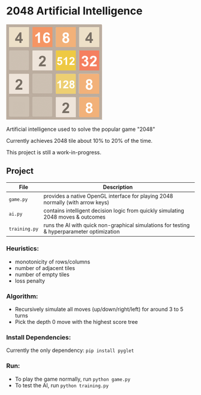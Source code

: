 # 2048 Artificial Intelligence

![2048-ai](client/assets/banner.png?raw=true "2048 ai")

Artificial intelligence used to solve the popular game "2048"

Currently achieves 2048 tile about 10% to 20% of the time.

This project is still a work-in-progress.

## Project
| File          | Description                                                                                |
| ------------- | ------------------------------------------------------------------------------------------ |
| `game.py`     | provides a native OpenGL interface for playing 2048 normally (with arrow keys)             |
| `ai.py`       | contains intelligent decision logic from quickly simulating 2048 moves & outcomes          |
| `training.py` | runs the AI with quick non-graphical simulations for testing & hyperparameter optimization |

### Heuristics:
- monotonicity of rows/columns
- number of adjacent tiles
- number of empty tiles
- loss penalty

### Algorithm:
- Recursively simulate all moves (up/down/right/left) for around 3 to 5 turns
- Pick the depth 0 move with the highest score tree

### Install Dependencies:
Currently the only dependency: `pip install pyglet`

### Run:
- To play the game normally, run `python game.py`
- To test the AI, run `python training.py`
